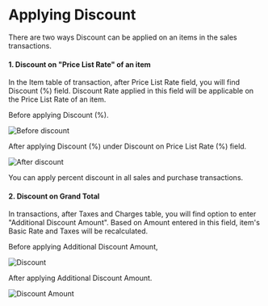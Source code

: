 <h1>Applying Discount</h1>

There are two ways Discount can be applied on an items in the sales transactions.

#### 1. Discount on "Price List Rate" of an item

In the Item table of transaction, after Price List Rate field, you will find Discount (%) field. Discount Rate applied in this field will be applicable on the Price List Rate of an item.

Before applying Discount (%). 

![Before discount]({{docs_base_url}}/assets/img/articles/Selection_00616c670.png)

After applying Discount (%) under Discount on Price List Rate (%) field.

![After discount]({{docs_base_url}}/assets/img/articles/Selection_007f81dc2.png)
     
You can apply percent discount in all sales and purchase transactions.

#### 2. Discount on Grand Total

In transactions, after Taxes and Charges table, you will find option to enter "Additional Discount Amount". Based on Amount entered in this field, item's Basic Rate and Taxes will be recalculated.

Before applying Additional Discount Amount,

![Discount]({{docs_base_url}}/assets/img/articles/Selection_0085ca13e.png)

After applying Additional Discount Amount.

![Discount Amount]({{docs_base_url}}/assets/img/articles/Selection_010496ae2.png)

<!-- markdown -->